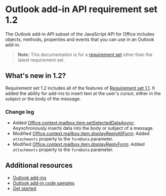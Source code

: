 # Outlook add-in API requirement set 1.2

The Outlook add-in API subset of the JavaScript API for Office includes objects, methods, properties and events that you can use in an Outlook add-in.

> **Note**: This documentation is for a [requirement set](../tutorial-api-requirement-sets.md) other than the latest requirement set. 

## What's new in 1.2?

Requirement set 1.2 includes all of the features of [Requirement set 1.1](../1.1/index.md). It added the ability for add-ins to insert text at the user's cursor, either in the subject or the body of the message.

### Change log

- Added [Office.context.mailbox.item.setSelectedDataAsync](Office.context.mailbox.item.md#setSelectedDataAsync): Asynchronously inserts data into the body or subject of a message.
- Modified [Office.context.mailbox.item.displayReplyAllForm](Office.context.mailbox.item.md#displayReplyAllForm): Added `attachments` property to the `formData` parameter.
- Modified [Office.context.mailbox.item.displayReplyForm](Office.context.mailbox.item.md#displayReplyForm): Added `attachments` property to the `formData` parameter.

## Additional resources

- [Outlook add-ins](../../../docs/outlook/outlook-add-ins.md)
- [Outlook add-in code samples](https://dev.outlook.com/MailAppsGettingStarted/Samples)
- [Get started](https://dev.outlook.com/MailAppsGettingStarted/GetStarted)
